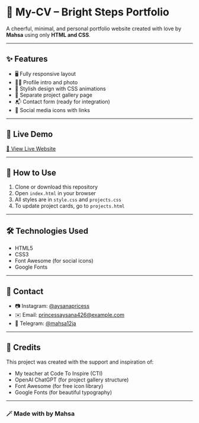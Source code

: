 # 🌟 My-CV – Bright Steps Portfolio

A cheerful, minimal, and personal portfolio website created with love by **Mahsa** using only **HTML and CSS**.

---

## ✨ Features

- 🖥️ Fully responsive layout  
- 👩‍💻 Profile intro and photo  
- 🎨 Stylish design with CSS animations  
- 📁 Separate project gallery page  
- 📬 Contact form (ready for integration)  
- 📱 Social media icons with links  

---

## 🚀 Live Demo



[🔗 View Live Website](https://mahsaja1212.github.io/My-CV/)

---

## 📁 How to Use

1. Clone or download this repository  
2. Open `index.html` in your browser  
3. All styles are in `style.css` and `projects.css`  
4. To update project cards, go to `projects.html`  

---

## 🛠️ Technologies Used

- HTML5  
- CSS3  
- Font Awesome (for social icons)  
- Google Fonts  

---

## 💌 Contact

- 📷 Instagram: [@aysanapricess](https://instagram.com/aysanapricess)  
- ✉️ Email: princessaysana426@example.com  
- 💬 Telegram: [@mahsa12ja](https://t.me/mahsa12ja)  

---

## 🙏 Credits

This project was created with the support and inspiration of:

- My teacher at Code To Inspire (CTI)  
- OpenAI ChatGPT (for project gallery structure)  
- Font Awesome (for free icon library)  
- Google Fonts (for beautiful typography)  

---

### 🪄 Made with by Mahsa
